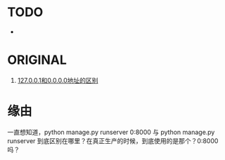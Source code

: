 # TODO
-

# ORIGINAL
  1. [127.0.0.1和0.0.0.0地址的区别](https://blog.csdn.net/ythunder/article/details/61931080)




# 缘由
一直想知道，python manage.py runserver 0:8000 与 python manage.py runserver 到底区别在哪里？在真正生产的时候，到底使用的是那个？0:8000 吗？
